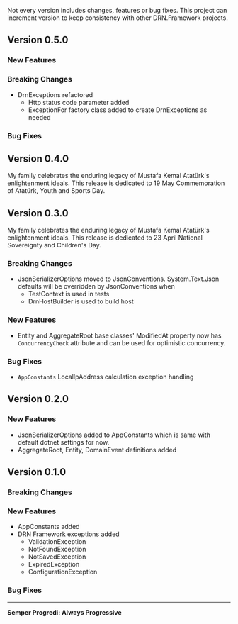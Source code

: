 Not every version includes changes, features or bug fixes. This project can increment version to keep consistency with other DRN.Framework projects.

## Version 0.5.0

### New Features

### Breaking Changes

* DrnExceptions refactored
  * Http status code parameter added
  * ExceptionFor factory class added to create DrnExceptions as needed

### Bug Fixes

## Version 0.4.0

My family celebrates the enduring legacy of Mustafa Kemal Atatürk's enlightenment ideals. This release is dedicated to 19 May Commemoration of Atatürk, Youth and Sports Day.

## Version 0.3.0

My family celebrates the enduring legacy of Mustafa Kemal Atatürk's enlightenment ideals. This release is dedicated to 23 April National Sovereignty and Children's Day.

### Breaking Changes

* JsonSerializerOptions moved to JsonConventions. System.Text.Json defaults will be overridden by JsonConventions when
  * TestContext is used in tests
  * DrnHostBuilder is used to build host

### New Features

* Entity and AggregateRoot base classes' ModifiedAt property now has `ConcurrencyCheck` attribute and can be used for optimistic concurrency.

### Bug Fixes

* `AppConstants` LocalIpAddress calculation exception handling

## Version 0.2.0

### New Features

* JsonSerializerOptions added to AppConstants which is same with default dotnet settings for now.
* AggregateRoot, Entity, DomainEvent definitions added

## Version 0.1.0

### Breaking Changes

### New Features

* AppConstants added
* DRN Framework exceptions added
  * ValidationException
  * NotFoundException
  * NotSavedException
  * ExpiredException
  * ConfigurationException

### Bug Fixes

---
**Semper Progredi: Always Progressive**